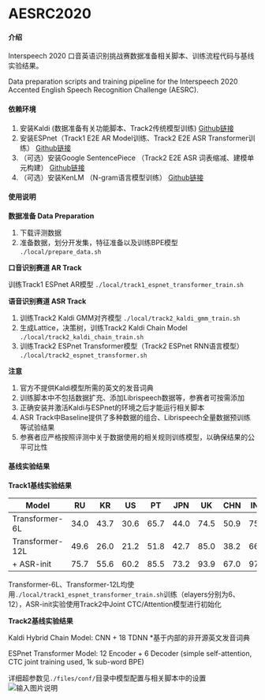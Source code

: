 # AESRC2020


#### 介绍

Interspeech 2020 口音英语识别挑战赛数据准备相关脚本、训练流程代码与基线实验结果。

Data preparation scripts and training pipeline for the Interspeech 2020 Accented English Speech Recognition Challenge (AESRC).

#### 依赖环境

1.  安装Kaldi (数据准备有关功能脚本、Track2传统模型训练) 
    [Github链接](https://github.com/kaldi-asr/kaldi)
2.  安装ESPnet（Track1 E2E AR Model训练、Track2 E2E ASR Transformer训练）
    [Github链接](https://github.com/espnet/espnet)
3.  （可选）安装Google SentencePiece （Track2 E2E ASR 词表缩减、建模单元构建）
    [Github链接](https://github.com/google/sentencepiece)
4.  （可选）安装KenLM （N-gram语言模型训练）
    [Github链接](http://https://github.com/kpu/kenlm)

#### 使用说明

 **数据准备 Data Preparation** 

1.  下载评测数据
2.  准备数据，划分开发集，特征准备以及训练BPE模型 `./local/prepare_data.sh`

 **口音识别赛道 AR Track** 

训练Track1 ESPnet AR模型 `./local/track1_espnet_transformer_train.sh`

 **语音识别赛道 ASR Track** 

1.  训练Track2 Kaldi GMM对齐模型  `./local/track2_kaldi_gmm_train.sh`
2.  生成Lattice，决策树，训练Track2 Kaldi Chain Model  `./local/track2_kaldi_chain_train.sh`
3.  训练Track2 ESPnet Transformer模型（Track2 ESPnet RNN语言模型） `./local/track2_espnet_transformer.sh`

**注意**
1.  官方不提供Kaldi模型所需的英文的发音词典
2.  训练脚本中不包括数据扩充、添加Librispeech数据等，参赛者可按需添加
3.  正确安装并激活Kaldi与ESPnet的环境之后才能运行相关脚本
4.  ASR Track中Baseline提供了多种数据的组合、Librispeech全量数据预训练等试验结果
5.  参赛者应严格按照评测中关于数据使用的相关规则训练模型，以确保结果的公平可比性

#### 基线实验结果

**Track1基线实验结果** 

| Model    | RU   | KR   | US   | PT   | JPN  | UK   | CHN  | IND  | AVE  |
| -------- | -- |---- | ---- | ---- | ---- | ---- | ---- | ---- | ---- |
| Transformer-6L  | 34.0 | 43.7 | 30.6 | 65.7 | 44.0 | 74.5 | 50.9 | 75.2 | 52.2 |
| Transformer-12L | 49.6 | 26.0 | 21.2 | 51.8 | 42.7 | 85.0 | 38.2 | 66.1 | 47.8 |
| + ASR-init      | 75.7 | 55.6 | 60.2 | 85.5 | 73.2 | 93.9 | 67.0 | 97.0 | 76.1 |

Transformer-6L、Transformer-12L均使用`./local/track1_espnet_transformer_train.sh`训练（elayers分别为6、12），ASR-init实验使用Track2中Joint CTC/Attention模型进行初始化

**Track2基线实验结果** 

Kaldi Hybrid Chain Model: CNN + 18 TDNN
*基于内部的非开源英文发音词典

ESPnet Transformer Model: 12 Encoder + 6 Decoder (simple self-attention, CTC joint training used, 1k sub-word BPE)

详细超参数见`./files/conf/`目录中模型配置与相关脚本中的设置
![输入图片说明](https://images.gitee.com/uploads/images/2020/0911/221502_b412b116_8055062.png "track2.png")
